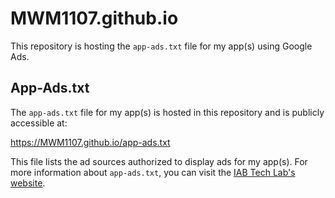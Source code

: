 # MWM1107.github.io

This repository is hosting the `app-ads.txt` file for my app(s) using Google Ads.

## App-Ads.txt

The `app-ads.txt` file for my app(s) is hosted in this repository and is publicly accessible at:

https://MWM1107.github.io/app-ads.txt

This file lists the ad sources authorized to display ads for my app(s). 
For more information about `app-ads.txt`, you can visit the [IAB Tech Lab's website](https://iabtechlab.com/ads-txt/).
